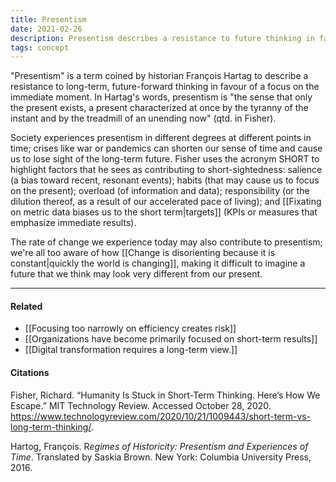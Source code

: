 ```yaml
---
title: Presentism
date: 2021-02-26
description: Presentism describes a resistance to future thinking in favour of a focus on the immediate moment.
tags: concept
---
```


"Presentism" is a term coined by historian François Hartag to describe a resistance to long-term, future-forward thinking in favour of a focus on the immediate moment. In Hartag's words, presentism is "the sense that only the present exists, a present characterized at once by the tyranny of the instant and by the treadmill of an unending now" (qtd. in Fisher). 

Society experiences presentism in different degrees at different points in time; crises like war or pandemics can shorten our sense of time and cause us to lose sight of the long-term future. Fisher uses the acronym SHORT to highlight factors that he sees as contributing to short-sightedness: salience (a bias toward recent, resonant events); habits (that may cause us to focus on the present); overload (of information and data); responsibility (or the dilution thereof, as a result of our accelerated pace of living); and [[Fixating on metric data biases us to the short term|targets]] (KPIs or measures that emphasize immediate results). 

The rate of change we experience today may also contribute to presentism; we're all too aware of how [[Change is disorienting because it is constant|quickly the world is changing]], making it difficult to imagine a future that we think may look very different from our present. 

---
#### Related
- [[Focusing too narrowly on efficiency creates risk]]
- [[Organizations have become primarily focused on short-term results]]
- [[Digital transformation requires a long-term view.]]

#### Citations
Fisher, Richard. “Humanity Is Stuck in Short-Term Thinking. Here’s How We Escape.” MIT Technology Review. Accessed October 28, 2020. https://www.technologyreview.com/2020/10/21/1009443/short-term-vs-long-term-thinking/.

Hartog, François. R*egimes of Historicity: Presentism and Experiences of Time*. Translated by Saskia Brown. New York: Columbia University Press, 2016.
